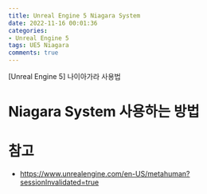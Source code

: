```yaml
---
title: Unreal Engine 5 Niagara System
date: 2022-11-16 00:01:36
categories:
- Unreal Engine 5
tags: UE5 Niagara
comments: true
---
```



[Unreal Engine 5] 나이아가라 사용법

<!-- more -->

# Niagara System 사용하는 방법


# 참고
* https://www.unrealengine.com/en-US/metahuman?sessionInvalidated=true

